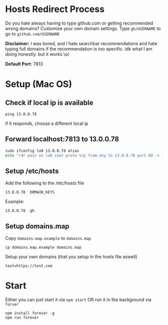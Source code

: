 # Hosts Redirect Process
Do you hate always having to type github.com or getting recommended wrong domains? Customize your own domain settings. Type `gh/USERNAME` to go to `github.com/USERNAME`

**Disclaimer:** 
I was bored, and I hate searchbar recommendations and hate typing full domains if the recommendation is too specific. idk what I am doing honestly. but it works \o/

**Default Port**: 7813

# Setup (Mac OS)

## Check if local ip is available
```
ping 13.0.0.78
```
if it responds, choose a different local ip

## Forward localhost:7813 to 13.0.0.78
```bash
sudo ifconfig lo0 13.0.0.78 alias
echo "rdr pass on lo0 inet proto tcp from any to 13.0.0.78 port 80 -> 127.0.0.1 port 7813" | sudo pfctl -ef -
```

## Setup /etc/hosts
Add the following to the /etc/hosts file
```
13.0.0.78  DOMAIN_KEYS
```
Example:
```
13.0.0.78  gh
```

## Setup domains.map
Copy `domains.map.example` to `domains.map`
```
cp domains.map.example domains.map
```

Setup your own domains (that you setup in the hosts file aswell)

```
test=https://test.com
```

# Start
Either you can just start it via `npm start`
OR
run it in the background via `forver`

```
npm install forever -g
npm run forever
```
